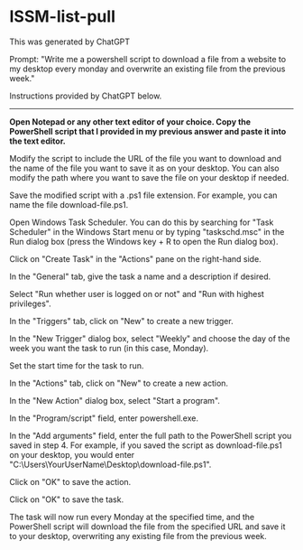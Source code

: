 # ISSM-list-pull
This was generated by ChatGPT

Prompt: "Write me a powershell script to download a file from a website to my desktop every monday and overwrite an existing file from the previous week."



Instructions provided by ChatGPT below.
________________________________________

**Open Notepad or any other text editor of your choice. 
Copy the PowerShell script that I provided in my previous answer and paste it into the text editor.**

Modify the script to include the URL of the file you want to download and the name of the file you want to save it as on your desktop. You can also modify the path where you want to save the file on your desktop if needed.

Save the modified script with a .ps1 file extension. For example, you can name the file download-file.ps1.

Open Windows Task Scheduler. You can do this by searching for "Task Scheduler" in the Windows Start menu or by typing "taskschd.msc" in the Run dialog box (press the Windows key + R to open the Run dialog box).

Click on "Create Task" in the "Actions" pane on the right-hand side.

In the "General" tab, give the task a name and a description if desired.

Select "Run whether user is logged on or not" and "Run with highest privileges".

In the "Triggers" tab, click on "New" to create a new trigger.

In the "New Trigger" dialog box, select "Weekly" and choose the day of the week you want the task to run (in this case, Monday).

Set the start time for the task to run.

In the "Actions" tab, click on "New" to create a new action.

In the "New Action" dialog box, select "Start a program".

In the "Program/script" field, enter powershell.exe.

In the "Add arguments" field, enter the full path to the PowerShell script you saved in step 4. For example, if you saved the script as download-file.ps1 on your desktop, you would enter "C:\Users\YourUserName\Desktop\download-file.ps1".

Click on "OK" to save the action.

Click on "OK" to save the task.

The task will now run every Monday at the specified time, and the PowerShell script will download the file from the specified URL and save it to your desktop, overwriting any existing file from the previous week.
